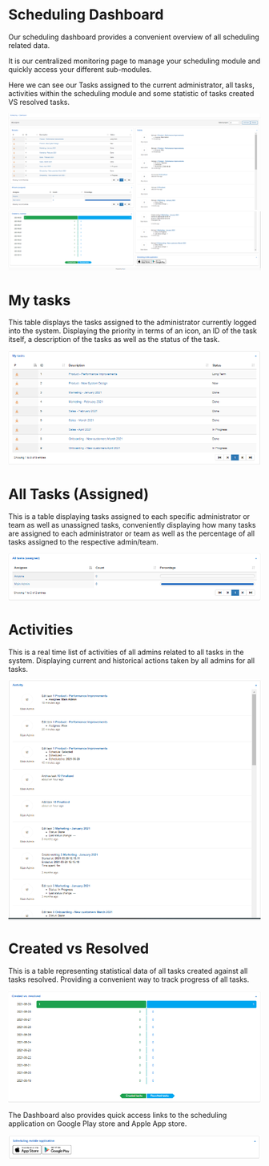 Scheduling Dashboard
=========
Our scheduling dashboard provides a convenient overview of all scheduling related data.

It is our centralized monitoring page to manage your scheduling module and quickly access your different sub-modules.

Here we can see our Tasks assigned to the current administrator, all tasks, activities within the scheduling module and some statistic of tasks created VS resolved tasks.

![Scheduling Dashboard](dashboard1.png)
![Scheduling Dashboard](dashboard2.png)

My tasks
========
This table displays the tasks assigned to the administrator currently logged into the system. Displaying the priority in terms of an icon, an ID of the task itself, a description of the tasks as well as the status of the task.

![My Tasks](Mytasks.png)

All Tasks (Assigned)
========
This is a table displaying tasks assigned to each specific administrator or team as well as unassigned tasks, conveniently displaying how many tasks are assigned to each administrator or team as well as the percentage of all tasks assigned to the respective admin/team.

![All tasks](Alltasks.png)

Activities
========

This is a real time list of activities of all admins related to all tasks in the system. Displaying current and historical actions taken by all admins for all tasks.

![Activities](Activities_scheduling.png)

Created vs Resolved
=====

This is a table representing statistical data of all tasks created against all tasks resolved. Providing a convenient way to track progress of all tasks.

![Created vs Resolved](createdvsresolved.png)

The Dashboard also provides quick access links to the scheduling application on Google Play store and Apple App store.

![Links](links.png)
